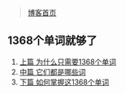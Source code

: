 > [博客首页](../index.md)

## 1368个单词就够了

1. [上篇 为什么只需要1368个单词](./1-why-1368-words-are-enough.md)
2. [中篇 它们都是哪些词](./2-what-the-1368-words-are.md)
3. [下篇 如何掌握这1368个单词](./3-how-to-master-1368-words.md)

